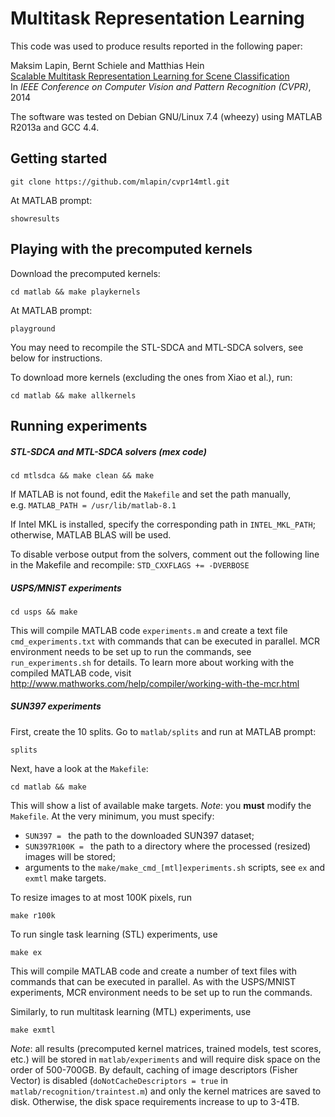 Multitask Representation Learning
=========

This code was used to produce results reported in the following paper:

Maksim Lapin, Bernt Schiele and Matthias Hein  
[Scalable Multitask Representation Learning for Scene Classification](https://www.mpi-inf.mpg.de/departments/computer-vision-and-multimodal-computing/research/object-recognition-and-scene-understanding/scalable-multitask-representation-learning-for-scene-classification)  
In _IEEE Conference on Computer Vision and Pattern Recognition (CVPR)_, 2014


The software was tested on Debian GNU/Linux 7.4 (wheezy)
using MATLAB R2013a and GCC 4.4.


Getting started
---

```
git clone https://github.com/mlapin/cvpr14mtl.git
```

At MATLAB prompt:
```
showresults
```


Playing with the precomputed kernels
---

Download the precomputed kernels:
```
cd matlab && make playkernels
```

At MATLAB prompt:
```
playground
```
You may need to recompile the STL-SDCA and MTL-SDCA solvers,
see below for instructions.

To download more kernels (excluding the ones from Xiao et al.), run:
```
cd matlab && make allkernels
```


Running experiments
---

##### STL-SDCA and MTL-SDCA solvers (mex code)
```
cd mtlsdca && make clean && make
```
If MATLAB is not found, edit the `Makefile` and set the path manually,  
e.g. `MATLAB_PATH = /usr/lib/matlab-8.1`

If Intel MKL is installed, specify the corresponding path in `INTEL_MKL_PATH`;  
otherwise, MATLAB BLAS will be used.

To disable verbose output from the solvers,
comment out the following line in the Makefile and recompile:
`STD_CXXFLAGS += -DVERBOSE`


##### USPS/MNIST experiments
```
cd usps && make
```
This will compile MATLAB code `experiments.m`
and create a text file `cmd_experiments.txt`
with commands that can be executed in parallel.
MCR environment needs to be set up to run the commands,
see `run_experiments.sh` for details.
To learn more about working with the compiled MATLAB code, visit  
http://www.mathworks.com/help/compiler/working-with-the-mcr.html


##### SUN397 experiments
First, create the 10 splits.
Go to `matlab/splits` and run at MATLAB prompt:
```
splits
```

Next, have a look at the `Makefile`:
```
cd matlab && make
```
This will show a list of available make targets.
*Note*: you **must** modify the `Makefile`.
At the very minimum, you must specify:
  - `SUN397 = ` the path to the downloaded SUN397 dataset;
  - `SUN397R100K = ` the path to a directory where the processed (resized)
  images will be stored;
  - arguments to the `make/make_cmd_[mtl]experiments.sh` scripts,
  see `ex` and `exmtl` make targets.

To resize images to at most 100K pixels, run
```
make r100k
```

To run single task learning (STL) experiments, use
```
make ex
```
This will compile MATLAB code and create a number of text files with commands
that can be executed in parallel. As with the USPS/MNIST experiments,
MCR environment needs to be set up to run the commands.

Similarly, to run multitask learning (MTL) experiments, use
```
make exmtl
```

*Note*: all results (precomputed kernel matrices, trained models,
test scores, etc.) will be stored in `matlab/experiments`
and will require disk space on the order of 500-700GB.
By default, caching of image descriptors (Fisher Vector) is disabled
(`doNotCacheDescriptors = true` in `matlab/recognition/traintest.m`)
and only the kernel matrices are saved to disk.
Otherwise, the disk space requirements increase to up to 3-4TB.
